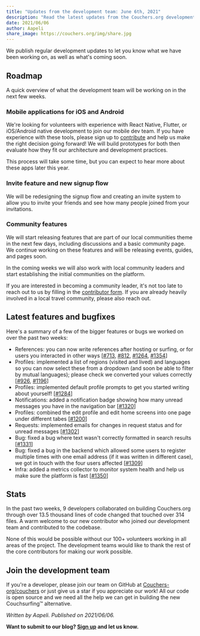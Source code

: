 ```yaml
---
title: "Updates from the development team: June 6th, 2021"
description: "Read the latest updates from the Couchers.org development team."
date: 2021/06/06
author: Aapeli
share_image: https://couchers.org/img/share.jpg
---
```


We publish regular development updates to let you know what we have been working on, as well as what's coming soon.

## Roadmap

A quick overview of what the development team will be working on in the next few weeks.

### Mobile applications for iOS and Android

We're looking for volunteers with experience with React Native, Flutter, or iOS/Android native development to join our mobile dev team. If you have experience with these tools, please sign up to [contribute](https://app.couchers.org/contribute) and help us make the right decision going forward! We will build prototypes for both then evaluate how they fit our architecture and development practices.

This process will take some time, but you can expect to hear more about these apps later this year.

### Invite feature and new signup flow

We will be redesigning the signup flow and creating an invite system to allow you to invite your friends and see how many people joined from your invitations.

### Community features

We will start releasing features that are part of our local communities theme in the next few days, including discussions and a basic community page. We continue working on these features and will be releasing events, guides, and pages soon.

In the coming weeks we will also work with local community leaders and start establishing the initial communities on the platform.

If you are interested in becoming a community leader, it's not too late to reach out to us by filling in the [contributor form](https://app.couchers.org/contribute). If you are already heavily involved in a local travel community, please also reach out.

## Latest features and bugfixes

Here's a summary of a few of the bigger features or bugs we worked on over the past two weeks:

* References: you can now write references after hosting or surfing, or for users you interacted in other ways [[#713](https://github.com/Couchers-org/couchers/pull/713), [#812](https://github.com/Couchers-org/couchers/pull/812), [#1264](https://github.com/Couchers-org/couchers/pull/1264), [#1354](https://github.com/Couchers-org/couchers/pull/1354)]
* Profiles: implemented a list of regions (visited and lived) and languages so you can now select these from a dropdown (and soon be able to filter by mutual languages); please check we converted your values correctly [[#926](https://github.com/Couchers-org/couchers/pull/926), [#1196](https://github.com/Couchers-org/couchers/pull/1196)]
* Profiles: implemented default profile prompts to get you started writing about yourself! [[#1284](https://github.com/Couchers-org/couchers/pull/1284)]
* Notifications: added a notification badge showing how many unread messages you have in the navigation bar [[#1320](https://github.com/Couchers-org/couchers/pull/1320)]
* Profiles: combined the edit profile and edit home screens into one page under different tabes [[#1200](https://github.com/Couchers-org/couchers/pull/1200)]
* Requests: implemented emails for changes in request status and for unread messages [[#1302](https://github.com/Couchers-org/couchers/pull/1302)]
* Bug: fixed a bug where text wasn't correctly formatted in search results [[#1331](https://github.com/Couchers-org/couchers/pull/1331)]
* Bug: fixed a bug in the backend which allowed some users to register multiple times with one email address (if it was written in different case), we got in touch with the four users affected [[#1309](https://github.com/Couchers-org/couchers/pull/1309)]
* Infra: added a metrics collector to monitor system health and help us make sure the platform is fast [[#1350](https://github.com/Couchers-org/couchers/pull/1350)]

## Stats

In the past two weeks, 9 developers collaborated on building Couchers.org through over 13.5 thousand lines of code changed that touched over 314 files. A warm welcome to our new contributor who joined our development team and contributed to the codebase.

None of this would be possible without our 100+ volunteers working in all areas of the project. The development teams would like to thank the rest of the core contributors for making our work possible.

## Join the development team

If you're a developer, please join our team on GitHub at [Couchers-org/couchers](https://github.com/couchers-org/couchers) or just give us a star if you appreciate our work! All our code is open source and we need all the help we can get in building the new Couchsurfing™ alternative.

*Written by Aapeli. Published on 2021/06/06.*

**Want to submit to our blog? [Sign up](/volunteer) and let us know.**
